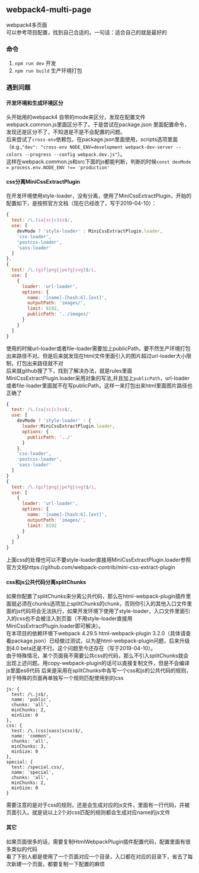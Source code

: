 ## webpack4-multi-page
webpack4多页面  
可以参考项目配置，找到自己合适的。一句话：适合自己的就是最好的

### 命令
1. `npm run dev` 开发
2. `npm run build` 生产环境打包

### 遇到问题
#### 开发环境和生成环境区分  
头开始用的webpack4 自带的mode来区分，发现在配置文件webpack.common.js里面区分不了。于是尝试在package.json 里面配置命令，发现还是区分不了，不知道是不是不会配置的问题。  
后来尝试了`cross-env`依赖包，在package.json里面使用，scripts选项里面（e.g.,`"dev": "cross-env NODE_ENV=development webpack-dev-server --colors --progress --config webpack.dev.js"`）。  
这样在webpack.common.js和src下面的js都能判断，判断的时候`const devMode = process.env.NODE_ENV !== 'production'`

#### css分离MiniCssExtractPlugin  
在开发环境使用style-loader，没有分离，使用了MiniCssExtractPlugin，开始的配置如下，是按照官方文档（现在已经改了，写于2019-04-10）：  
  ```js
  {
    test: /\.(sa|sc|c)ss$/,
    use: [
      devMode ? 'style-loader' : MiniCssExtractPlugin.loader,
      'css-loader',
      'postcss-loader',
      'sass-loader'
    ]
  },
  {
    test: /\.(gif|png|jpe?g|svg)$/i,
    use: [
      {
        loader: 'url-loader',
        options: {
          name: '[name]-[hash:6].[ext]',
          outputPath: 'images/',
          limit: 8192,
          publicPath: '../images/'
        }
      }
    ]
  }
  ```
使用的时候url-loader或者file-loader需要加上publicPath，要不然生产环境打包出来路径不对。但是后来就发现在html文件里面引入的图片超过url-loader大小限制，打包出来路径就不对  
后来就github搜了下，找到了解决办法，就是rules里面MiniCssExtractPlugin.loader采用对象的写法,并且加上`publicPath`，url-loader或者file-loader里面就不在写publicPath，这样一来打包出来html里面图片路径也正确了
```js
{
  test: /\.(sa|sc|c)ss$/,
  use: [
    devMode ? 'style-loader' : {
      loader:MiniCssExtractPlugin.loader,
      options: {
        publicPath: '../'
      }
    },
    'css-loader',
    'postcss-loader',
    'sass-loader'
  ]
}
{
  test: /\.(gif|png|jpe?g|svg)$/i,
  use: [
    {
      loader: 'url-loader',
      options: {
        name: '[name]-[hash:6].[ext]',
        outputPath: 'images/',
        limit: 8192
      }
    }
  ]
}
```
上面css的处理也可以不要style-loader直接用MiniCssExtractPlugin.loader参照官方文档https://github.com/webpack-contrib/mini-css-extract-plugin
    
#### css和js公共代码分离splitChunks
如果你配置了splitChunks来分离公共代码，那么在html-webpack-plugin插件里面就必须在chunks选项加上splitChunks的chunk，否则你引入的其他入口文件里面的js代码将会无法执行，如果开发环境下使用了style-loader，入口文件里面引入的css也不会被注入到页面（不用style-loader直接用MiniCssExtractPlugin.loader即可解决）。  
在本项目的依赖环境下webpack 4.29.5 html-webpack-plugin 3.2.0（具体请查看package.json）已经做过测试，以为是html-webpack-plugin问题，后来升级到4.0 beta还是不行。这个问题至今还存在（写于2019-04-10）。  
由于特殊情况，某个页面我不需要公共css的代码，那么不引入splitChunks就会出现上述问题。用copy-webpack-plugin的话可以直接复制文件，但是不会编译js里面es6代码
后来是采用在splitChunks中各写一个css和js的公共代码的规则，对于特殊的页面再单独写一个规则匹配使用到的css  
```
js: {
  test: /\.js$/,
  name: 'public',
  chunks: 'all',
  minChunks: 2,
  minSize: 0
},
css: {
  test: /\.(css|sass|scss)$/,
  name: 'common',
  chunks: 'all',
  minChunks: 3,
  minSize: 0
},
special: {
  test: /special.css/,
  name: 'special',
  chunks: 'all',
  minChunks: 2,
  minSize: 0
}
 ```
需要注意的是对于css的规则，还是会生成对应的js文件，里面有一行代码，并被页面引入。就是说以上2个对css匹配的规则都会生成对应name的js文件  

#### 其它
如果页面很多的话，需要复制HtmlWebpackPlugin插件配置代码，配置里面有很多类似的代码  
看了下别人都是使用了一个页面对应一个目录，入口都在对应的目录下，省去了每次新建一个页面，都要复制一下配置的麻烦
